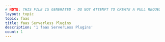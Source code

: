```yaml
---
# NOTE: THIS FILE IS GENERATED - DO NOT ATTEMPT TO CREATE A PULL REQUEST TO UPDATE THE DATA. 
layout: topic
topic: faas
title: faas Serverless Plugins
description: '1 faas ServerLess Plugins'
count: 1
---
```

